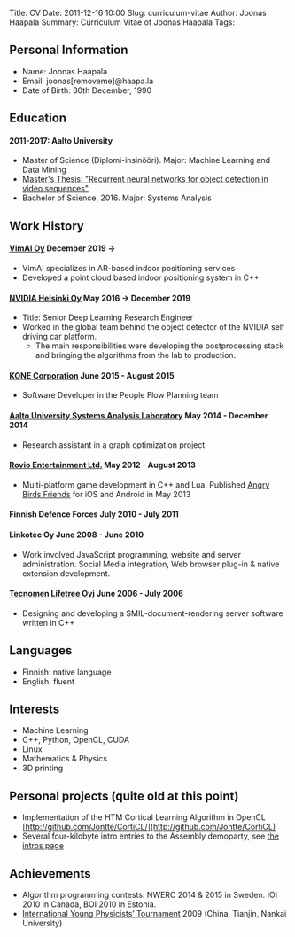 Title: CV
Date: 2011-12-16 10:00
Slug: curriculum-vitae
Author: Joonas Haapala
Summary: Curriculum Vitae of Joonas Haapala
Tags:

## Personal Information
* Name: Joonas Haapala
* Email: joonas[removeme]@haapa.la
* Date of Birth: 30th December, 1990

<!--
* Place of Birth: Espoo, Finland
-->

<!--- -->

## Education
#### 2011-2017: Aalto University

* Master of Science (Diplomi-insinööri). Major: Machine Learning and Data Mining
* [Master's Thesis: "Recurrent neural networks for object detection in video sequences"](https://aaltodoc.aalto.fi/handle/123456789/26137)
* Bachelor of Science, 2016. Major: Systems Analysis

<!---

* 2007-2010: Olari upper secondary school

Specialized degree in natural sciences
* 2006-2007: Espoonlahti upper secondary school
* 1997-2006: Nöykkiö comprehensive school and Nöykkiönlaakson koulu

 -->

## Work History
#### [VimAI Oy](https://vim.ai/) December 2019 ->
* VimAI specializes in AR-based indoor positioning services
* Developed a point cloud based indoor positioning system in C++

#### [NVIDIA Helsinki Oy](http://www.nvidia.com/) May 2016 -> December 2019
* Title: Senior Deep Learning Research Engineer
* Worked in the global team behind the object detector of the NVIDIA self driving car platform.
    * The main responsibilities were developing the postprocessing stack and bringing the
      algorithms from the lab to production.

#### **[KONE Corporation](http://www.kone.com/en/)** June 2015 - August 2015
* Software Developer in the People Flow Planning team

#### **[Aalto University Systems Analysis Laboratory](http://sal.aalto.fi/en/)** May 2014 - December 2014
* Research assistant in a graph optimization project

#### **[Rovio Entertainment Ltd.](http://www.rovio.com/)** May 2012 - August 2013
* Multi-platform game development in C++ and Lua. Published [Angry Birds Friends](https://play.google.com/store/apps/details?id=com.rovio.angrybirdsfriends) for iOS and Android in May 2013

#### **Finnish Defence Forces** July 2010 - July 2011

#### **Linkotec Oy** June 2008 - June 2010
* Work involved JavaScript programming, website and server administration. Social Media integration, Web browser plug-in & native extension development.

#### **[Tecnomen Lifetree Oyj](http://www.tecnotree.com/)** June 2006 - July 2006
* Designing and developing a SMIL-document-rendering server software written in C++

<!--- -->

## Languages
* Finnish: native language
* English: fluent

<!--- -->

## Interests
* Machine Learning
* C++, Python, OpenCL, CUDA
* Linux
* Mathematics & Physics
* 3D printing

<!--- -->

## Personal projects (quite old at this point)
* Implementation of the HTM Cortical Learning Algorithm in OpenCL [http://github.com/Jontte/CortiCL/](http://github.com/Jontte/CortiCL)
* Several four-kilobyte intro entries to the Assembly demoparty, see [the intros page]({filename}/pages/intros.md)

<!--
* Distributed Monte Carlo Raytracer (school project) [http://github.com/Jontte/DMCR/](http://github.com/Jontte/DMCR/)
* Plethora: HTML5 isometric canvas game. Crude physics simulation, animation support, level editor, etc.
* Sarona: Networked game engine where each level is written in JavaScript. Includes Bullet3D physics simulation, Irrlicht graphics, V8 Javascript engine, custom object replicator API over UDP (with the help of ENet)
* Quadrivium: A hobby project where a Freenet-like network was built between participating nodes. I ended up designing a custom P2P protocol over UDP.
* Kohonen network (SOM) for image analysis and content based search
-->

<!--- -->

## Achievements
* Algorithm programming contests: NWERC 2014 & 2015 in Sweden. IOI 2010 in Canada, BOI 2010 in Estonia.
* [International Young Physicists’ Tournament](http://www.iypt.org/) 2009 (China, Tianjin, Nankai University)

